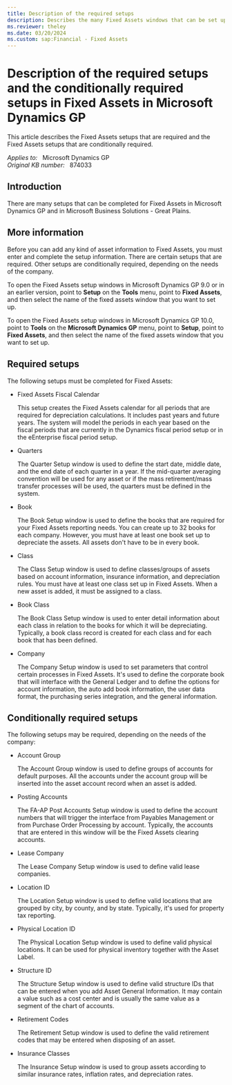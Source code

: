 ```yaml
---
title: Description of the required setups
description: Describes the many Fixed Assets windows that can be set up in Microsoft Dynamics GP.
ms.reviewer: theley
ms.date: 03/20/2024
ms.custom: sap:Financial - Fixed Assets
---
```

# Description of the required setups and the conditionally required setups in Fixed Assets in Microsoft Dynamics GP

This article describes the Fixed Assets setups that are required and the Fixed Assets setups that are conditionally required.

_Applies to:_ &nbsp; Microsoft Dynamics GP  
_Original KB number:_ &nbsp; 874033

## Introduction

There are many setups that can be completed for Fixed Assets in Microsoft Dynamics GP and in Microsoft Business Solutions - Great Plains.

## More information

Before you can add any kind of asset information to Fixed Assets, you must enter and complete the setup information. There are certain setups that are required. Other setups are conditionally required, depending on the needs of the company.

To open the Fixed Assets setup windows in Microsoft Dynamics GP 9.0 or in an earlier version, point to **Setup** on the **Tools** menu, point to **Fixed Assets**, and then select the name of the fixed assets window that you want to set up.

To open the Fixed Assets setup windows in Microsoft Dynamics GP 10.0, point to **Tools** on the **Microsoft Dynamics GP** menu, point to **Setup**, point to **Fixed Assets**, and then select the name of the fixed assets window that you want to set up.

## Required setups

The following setups must be completed for Fixed Assets:

- Fixed Assets Fiscal Calendar

    This setup creates the Fixed Assets calendar for all periods that are required for depreciation calculations. It includes past years and future years. The system will model the periods in each year based on the fiscal periods that are currently in the Dynamics fiscal period setup or in the eEnterprise fiscal period setup.
- Quarters

    The Quarter Setup window is used to define the start date, middle date, and the end date of each quarter in a year. If the mid-quarter averaging convention will be used for any asset or if the mass retirement/mass transfer processes will be used, the quarters must be defined in the system.

- Book

    The Book Setup window is used to define the books that are required for your Fixed Assets reporting needs. You can create up to 32 books for each company. However, you must have at least one book set up to depreciate the assets. All assets don't have to be in every book.

- Class

    The Class Setup window is used to define classes/groups of assets based on account information, insurance information, and depreciation rules. You must have at least one class set up in Fixed Assets. When a new asset is added, it must be assigned to a class.
- Book Class

    The Book Class Setup window is used to enter detail information about each class in relation to the books for which it will be depreciating. Typically, a book class record is created for each class and for each book that has been defined.
- Company

    The Company Setup window is used to set parameters that control certain processes in Fixed Assets. It's used to define the corporate book that will interface with the General Ledger and to define the options for account information, the auto add book information, the user data format, the purchasing series integration, and the general information.

## Conditionally required setups

The following setups may be required, depending on the needs of the company:

- Account Group

    The Account Group window is used to define groups of accounts for default purposes. All the accounts under the account group will be inserted into the asset account record when an asset is added.

- Posting Accounts

    The FA-AP Post Accounts Setup window is used to define the account numbers that will trigger the interface from Payables Management or from Purchase Order Processing by account. Typically, the accounts that are entered in this window will be the Fixed Assets clearing accounts.

- Lease Company

    The Lease Company Setup window is used to define valid lease companies.

- Location ID

    The Location Setup window is used to define valid locations that are grouped by city, by county, and by state. Typically, it's used for property tax reporting.

- Physical Location ID

    The Physical Location Setup window is used to define valid physical locations. It can be used for physical inventory together with the Asset Label.

- Structure ID

    The Structure Setup window is used to define valid structure IDs that can be entered when you add Asset General Information. It may contain a value such as a cost center and is usually the same value as a segment of the chart of accounts.

- Retirement Codes

    The Retirement Setup window is used to define the valid retirement codes that may be entered when disposing of an asset.

- Insurance Classes

    The Insurance Setup window is used to group assets according to similar insurance rates, inflation rates, and depreciation rates.
